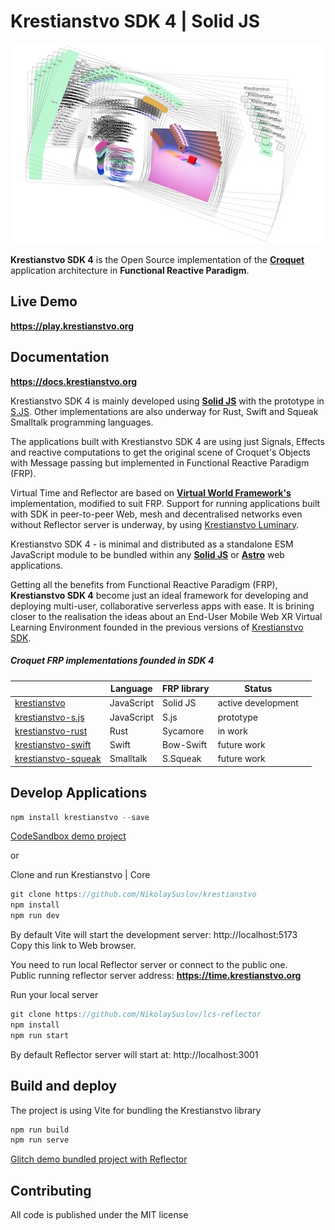 # Krestianstvo SDK 4 | Solid JS

![image](https://github.com/NikolaySuslov/krestianstvo-playground/raw/main/public/sdk4.jpg)

**Krestianstvo SDK 4** is the Open Source implementation of the **[Croquet](https://en.wikipedia.org/wiki/Croquet_OS)** application architecture in **Functional Reactive Paradigm**.

## Live Demo

**https://play.krestianstvo.org**  


## Documentation

**https://docs.krestianstvo.org**  


Krestianstvo SDK 4 is mainly developed using **[Solid JS](https://www.solidjs.com)** with the prototype in [S.JS](https://github.com/NikolaySuslov/krestianstvo-s.js). Other implementations are also underway for Rust, Swift and Squeak Smalltalk programming languages.

The applications built with Krestianstvo SDK 4 are using just Signals, Effects and reactive computations to get the original scene of Croquet's Objects with Message passing but implemented in Functional Reactive Paradigm (FRP).

Virtual Time and Reflector are based on **[Virtual World Framework's](https://github.com/virtual-world-framework/vwf)** implementation, modified to suit FRP. Support for running applications built with SDK in peer-to-peer Web, mesh and decentralised networks even without Reflector server is underway, by using [Krestianstvo Luminary](https://github.com/NikolaySuslov/luminary).

Krestianstvo SDK 4 - is minimal and distributed as a standalone ESM JavaScript module to be bundled within any **[Solid JS](https://www.solidjs.com)** or **[Astro](https://astro.build)** web applications.

Getting all the benefits from Functional Reactive Paradigm (FRP), **Krestianstvo SDK 4** become just an ideal framework for developing and deploying multi-user, collaborative serverless apps with ease. It is brining closer to the realisation the ideas about an End-User Mobile Web XR Virtual Learning Environment founded in the previous versions of [Krestianstvo SDK](https://www.krestianstvo.org).

##### Croquet FRP implementations founded in SDK 4

| | Language | FRP library | Status | |
|---------------------|------------|-------------|--------------------|---|
| [krestianstvo](https://github.com/NikolaySuslov/krestianstvo) | JavaScript | Solid JS | active development | |
| [krestianstvo-s.js](https://github.com/NikolaySuslov/krestianstvo-s.js) | JavaScript | S.js | prototype | |
| [krestianstvo-rust](https://github.com/NikolaySuslov/krestianstvo-rust) | Rust | Sycamore | in work | |
| [krestianstvo-swift](https://github.com/NikolaySuslov/krestianstvo-swift) | Swift | Bow-Swift | future work | |
| [krestianstvo-squeak](https://github.com/NikolaySuslov/krestianstvo-squeak) | Smalltalk | S.Squeak | future work | |


## Develop Applications

```js
npm install krestianstvo --save
```
[CodeSandbox demo project](https://codesandbox.io/s/krestianstvo-helloworld-pnimfu)

or

Clone and run Krestianstvo | Core

```js
git clone https://github.com/NikolaySuslov/krestianstvo 
npm install  
npm run dev  
```

By default Vite will start the development server: http://localhost:5173  
Copy this link to Web browser.

You need to run local Reflector server or connect to the public one.  
Public running reflector server address: **https://time.krestianstvo.org**

Run your local server 

```js
git clone https://github.com/NikolaySuslov/lcs-reflector 
npm install  
npm run start 
```

By default Reflector server will start at: http://localhost:3001  


## Build and deploy

The project is using Vite for bundling the Krestianstvo library

```js
npm run build  
npm run serve
```

[Glitch demo bundled project with Reflector](https://krestianstvo-playground.glitch.me)

## Contributing

All code is published under the MIT license